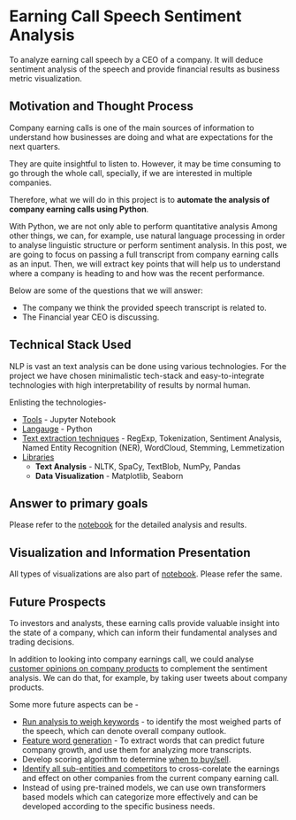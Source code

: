 # Earning Call Speech Sentiment Analysis
To analyze earning call speech by a CEO of a company. It will deduce sentiment analysis of the speech and provide financial results as business metric visualization.

## Motivation and Thought Process 

Company earning calls is one of the main sources of information to understand how businesses are doing and what are expectations for the next quarters.

They are quite insightful to listen to. However, it may be time consuming to go through the whole call, specially, if we are interested in multiple companies.

Therefore, what we will do in this project is to **automate the analysis of company earning calls using Python**.

With Python, we are not only able to perform quantitative analysis  Among other things, we can, for example, use natural language processing in order to analyse linguistic structure or perform sentiment analysis.
In this post, we are going to focus on passing a full transcript from company earning calls as an input. Then, we will extract key points that will help us to understand where a company is heading to and how was the recent performance. 

Below are some of the questions that we will answer:

- The company we think the provided speech transcript is related to. 
- The Financial year CEO is discussing.

## Technical Stack Used

NLP is vast an text analysis can be done using various technologies. 
For the project we have chosen minimalistic tech-stack and easy-to-integrate
technologies with high interpretability of results by normal human.

Enlisting the technologies-

- <u>Tools</u> - Jupyter Notebook 
- <u>Langauge</u> - Python
- <u>Text extraction techniques</u> - RegExp, Tokenization, Sentiment Analysis, Named Entity Recognition (NER), WordCloud, Stemming, Lemmetization
- <u>Libraries</u>
  - **Text Analysis** - NLTK, SpaCy, TextBlob, NumPy, Pandas
  - **Data Visualization** - Matplotlib, Seaborn

## Answer to primary goals

Please refer to the [notebook](speech-analysis.ipynb) for the detailed analysis and results.

## Visualization and Information Presentation

All types of visualizations are also part of [notebook](speech-analysis.ipynb). Please refer the same.

## Future Prospects

To investors and analysts, these earning calls provide valuable insight into the state of a company, which can inform their fundamental analyses and trading decisions.

In addition to looking into company earnings call, we could analyse <u>customer opinions on company products</u> to complement the sentiment analysis. We can do that, for example, by taking user tweets about company products.

Some more future aspects can be - 
- <u>Run analysis to weigh keywords</u> - to identify the most weighed parts of the speech, which can denote overall company outlook.
- <u>Feature word generation</u> - To extract words that can predict future company growth, and use them for analyzing more transcripts.
- Develop scoring algorithm to determine <u>when to buy/sell</u>.
- <u>Identify all sub-entities and competitors</u> to cross-corelate the earnings and effect on other companies from the current company earning call.
- Instead of using pre-trained models, we can use own transformers based models which can categorize more effectively and can be developed according to the specific business needs.

